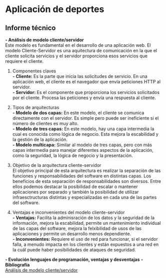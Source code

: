 # Aplicación de deportes
## Informe técnico
**- Análisis de modelo cliente/servidor**
<br> Este modelo es fundamental en el desarrollo de una aplicación web. El modelo Cliente-Servidor es una aquitectura de comunicación en la que el cliente solicita servicios y el servidor proporciona esos servicios que requiere el cliente.
1. Componentes claves
<br> **- Cliente:** Es la parte que inicia las solicitudes de servicio. En una aplicación web, el cliente es el navegador que envía peticiones HTTP al servidor.
<br> **- Servidor:** Es el componente que proporciona los servicios solicitados por el cliente. Procesa las peticiones y envía una respuesta al cliente.

2. Tipos de arquitecturas
<br> **- Modelo de dos capas:** En este modelo, el cliente se comunica directamente con el servidor. Es simple pero puede ser ineficiente si el número de clientes es muy alto.
<br> **- Modelo de tres capas:** En este modelo, hay una capa intermedia la cual es conocida como lógica de negocio. Esta mejora la escabilidad y la gestión de la aplicación.
<br> **- Modelo multicapa:** Similar al modelo de tres capas, pero con más capas intermedia para manejar diferentes aspectos de la aplicación, como la seguridad, la lógica de negocio y la presentación.

3. Objetivo de la arquitectura cliente-servidor
<br> El objetivo principal de esta arquitectura es realizar la separación de las funciones y responsabilidades del software en distintas capas. Los beneficios de esta separación de responsabilidades son diversos. Entre ellos podemos destacar la posibilidad de escalar o mantener aplicaciones por separado y también la posibilidad de utilizar infraesctructuras distintas y especializadas en cada una de las partes del software.

4. Ventajas e inconvenientes del modelo cliente-servidor
<br> **- Ventajas:** Facilita la adminisración de los datos y la seguridad de la información, mejora la escabilidad, permite un mantenimiento individual de las capas del software, mejora la felxibilidad de usos de las aplicaciones y permite un desarrollo menos dependiente.
<br> **- Inconvenientes:** Requiere el uso de red para funcionar, si el servidor falla, a menudo impacta en los clientes y están expuestos a una red en la cuál puede haber posibilidades de ataques de seguridad.

**- Evolución lenguajes de programación, ventajas y desventajas**
**- Bibliografía** <br>
[Análisis de modelo cliente/servidor](https://www.arsys.es/blog/todo-sobre-la-arquitectura-cliente-servidor)
